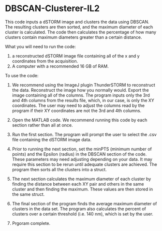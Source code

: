 # DBSCAN-Clusterer-IL2
This code inputs a dSTORM image and clusters the data using DBSCAN. The resulting clusters are then sorted, and the maximum diameter of each cluster is calculated. The code then calculates the percentage of how many clusters contain maximum diameters greater than a certain distance. 

What you will need to run the code:
1. a reconstructed dSTORM image file containing all of the x and y coordinates from the acquisition. 
2. A computer with a recommended 16 GB of RAM.


To use the code:
1. We recommend using the ImageJ plugin ThunderSTORM to reconstruct the data. Reconstruct the image how you normally would. Export the image containing all of the columns. The program inputs only the 3rd and 4th columns from the results file, which, in our case, is only the XY coordinates. The user may need to adjust the columns read by the program if their XY coordinates are not the 3rd and 4th columns. 

2. Open the MATLAB code. We recommend running this code by each section rather than all at once.
   
3. Run the first section. The program will prompt the user to select the .csv file containing the dSTORM image data.
   
4. Prior to running the next section, set the minPTS (minimum number of points) and the Epsilon (radius) in the DBSCAN section of the code. These parameters may need adjusting depending on your data. It may require this section to be rerun until adequate clusters are achieved. The program then sorts all the clusters into a struct.

5. The next section calculates the maximum diameter of each cluster by finding the distance between each XY pair and others in the same cluster and then finding the maximum. These values are then stored in the same struct.

6. The final section of the program finds the average maximum diameter of clusters in the data set. The program also calculates the percent of clusters over a certain threshold (i.e. 140 nm), which is set by the user.

7. Prgoram complete. 
